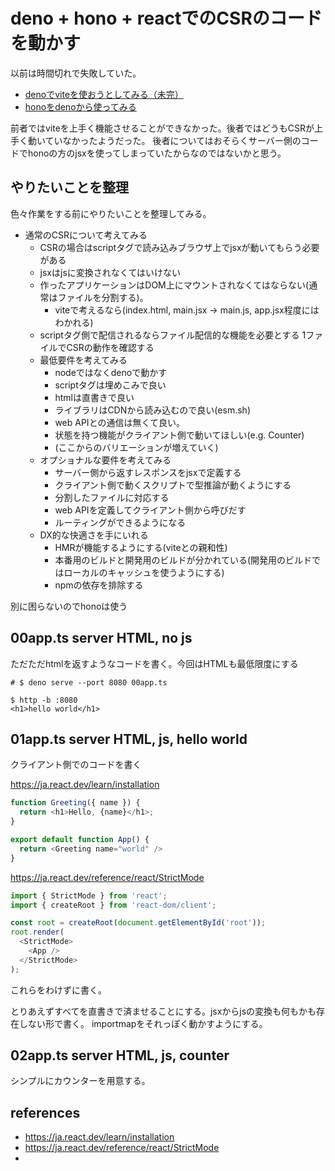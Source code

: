 # deno + hono + reactでのCSRのコードを動かす

以前は時間切れで失敗していた。

- [denoでviteを使おうとしてみる（未完）](https://gist.github.com/podhmo/cb9ac43bf2af99d32112c58c3267276a)
- [honoをdenoから使ってみる](https://gist.github.com/podhmo/b2f68ae38a21485da77cdf152e73a92a)

前者ではviteを上手く機能させることができなかった。後者ではどうもCSRが上手く動いていなかったようだった。
後者についてはおそらくサーバー側のコードでhonoの方のjsxを使ってしまっていたからなのではないかと思う。

## やりたいことを整理

色々作業をする前にやりたいことを整理してみる。

- 通常のCSRについて考えてみる
    - CSRの場合はscriptタグで読み込みブラウザ上でjsxが動いてもらう必要がある
    - jsxはjsに変換されなくてはいけない
    - 作ったアプリケーションはDOM上にマウントされなくてはならない(通常はファイルを分割する)。
        - viteで考えるなら(index.html, main.jsx -> main.js, app.jsx程度にはわかれる)
    - scriptタグ側で配信されるならファイル配信的な機能を必要とする
1ファイルでCSRの動作を確認する
    - 最低要件を考えてみる
        - nodeではなくdenoで動かす
        - scriptタグは埋めこみで良い
        - htmlは直書きで良い
        - ライブラリはCDNから読み込むので良い(esm.sh)
        - web APIとの通信は無くて良い。
        - 状態を持つ機能がクライアント側で動いてほしい(e.g. Counter)
        - (ここからのバリエーションが増えていく)
    - オプショナルな要件を考えてみる
        - サーバー側から返すレスポンスをjsxで定義する
        - クライアント側で動くスクリプトで型推論が動くようにする
        - 分割したファイルに対応する
        - web APIを定義してクライアント側から呼びだす
        - ルーティングができるようになる
    - DX的な快適さを手にいれる
        - HMRが機能するようにする(viteとの親和性)
        - 本番用のビルドと開発用のビルドが分かれている(開発用のビルドではローカルのキャッシュを使うようにする)
        - npmの依存を排除する        
        
別に困らないのでhonoは使う

## 00app.ts server HTML, no js

ただただhtmlを返すようなコードを書く。今回はHTMLも最低限度にする

```console
# $ deno serve --port 8080 00app.ts

$ http -b :8080
<h1>hello world</h1>
```

## 01app.ts server HTML, js, hello world

クライアント側でのコードを書く

https://ja.react.dev/learn/installation

```js
function Greeting({ name }) {
  return <h1>Hello, {name}</h1>;
}

export default function App() {
  return <Greeting name="world" />
}
```

https://ja.react.dev/reference/react/StrictMode

```js
import { StrictMode } from 'react';
import { createRoot } from 'react-dom/client';

const root = createRoot(document.getElementById('root'));
root.render(
  <StrictMode>
    <App />
  </StrictMode>
);
```

これらをわけずに書く。

とりあえずすべてを直書きで済ませることにする。jsxからjsの変換も何もかも存在しない形で書く。
importmapをそれっぽく動かすようにする。

## 02app.ts server HTML, js, counter

シンプルにカウンターを用意する。



## references

- https://ja.react.dev/learn/installation
- https://ja.react.dev/reference/react/StrictMode
- 
